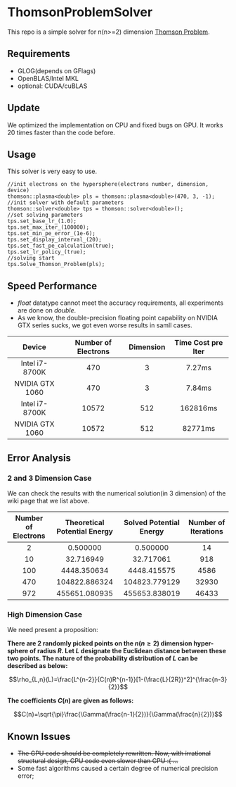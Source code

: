 # ThomsonProblemSolver
This repo is a simple solver for n(n>=2) dimension [Thomson Problem](https://en.wikipedia.org/wiki/Thomson_problem).

## Requirements
- GLOG(depends on GFlags)
- OpenBLAS/Intel MKL
- optional: CUDA/cuBLAS

## Update
We optimized the implementation on CPU and fixed bugs on GPU. It works 20 times faster than the code before.

## Usage
This solver is very easy to use.

    //init electrons on the hypersphere(electrons number, dimension, device)
	thomson::plasma<double> pls = thomson::plasma<double>(470, 3, -1);
	//init solver with default parameters
	thomson::solver<double> tps = thomson::solver<double>();
	//set solving parameters
	tps.set_base_lr_(1.0);
	tps.set_max_iter_(100000);
	tps.set_min_pe_error_(1e-6);
	tps.set_display_interval_(20);
	tps.set_fast_pe_calculation(true);
	tps.set_lr_policy_(true);
	//solving start
	tps.Solve_Thomson_Problem(pls);


## Speed Performance
- *float* datatype cannot meet the accuracy requirements, all experiments are done on *double*.
- As we know, the double-precision floating point capability on NVIDIA GTX series sucks, we got even worse results in samll cases.

| Device | Number of Electrons | Dimension |   Time Cost pre Iter   |
| :-------: | :-------:| :------: | :------: |
| Intel i7-8700K | 470 | 3 | 7.27ms |
| NVIDIA GTX 1060 | 470 | 3 | 7.84ms |
| Intel i7-8700K | 10572 | 512 | 162816ms |
| NVIDIA GTX 1060 | 10572 | 512 | 82771ms |

## Error Analysis
### 2 and 3 Dimension Case

We can check the results with the numerical solution(in 3 dimension) of the wiki page that we list above.

| Number of Electrons | Theoretical Potential Energy |   Solved Potential Energy   | Number of Iterations |
| :-------: | :-------:| :------: | :------: |
| 2 | 0.500000 | 0.500000 | 14 |
| 10 | 32.716949 | 32.717061 | 918 |
| 100 | 4448.350634 | 4448.415575 | 4586 |
| 470| 104822.886324 | 104823.779129 | 32930 |
| 972| 455651.080935 | 455653.838019 | 46433 |


### High Dimension Case

We need present a proposition:

**There are 2 randomly picked points on the $n(n\geq 2)$ dimension hyper-sphere of radius $R$. Let $L$ designate the Euclidean distance between these two points. The nature of the probability distribution of $L$ can be described as below:**

$$\rho_{L,n}(L)=\frac{L^{n-2}}{C(n)R^{n-1}}[1-(\frac{L}{2R})^2]^{\frac{n-3}{2}}$$

**The coefficients $C(n)$ are given as follows:**

$$C(n)=\sqrt{\pi}\frac{\Gamma(\frac{n-1}{2})}{\Gamma(\frac{n}{2})}$$


## Known Issues
- ~~The GPU code should be completely rewritten. Now, with irrational structural design, GPU code even slower than CPU :( ...~~
- Some fast algorithms caused a certain degree of numerical precision error;